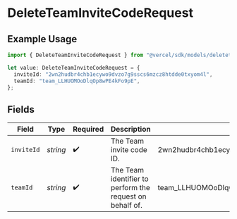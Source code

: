 # DeleteTeamInviteCodeRequest

## Example Usage

```typescript
import { DeleteTeamInviteCodeRequest } from "@vercel/sdk/models/deleteteaminvitecodeop.js";

let value: DeleteTeamInviteCodeRequest = {
  inviteId: "2wn2hudbr4chb1ecywo9dvzo7g9sscs6mzcz8htdde0txyom4l",
  teamId: "team_LLHUOMOoDlqOp8wPE4kFo9pE",
};
```

## Fields

| Field                                                    | Type                                                     | Required                                                 | Description                                              | Example                                                  |
| -------------------------------------------------------- | -------------------------------------------------------- | -------------------------------------------------------- | -------------------------------------------------------- | -------------------------------------------------------- |
| `inviteId`                                               | *string*                                                 | :heavy_check_mark:                                       | The Team invite code ID.                                 | 2wn2hudbr4chb1ecywo9dvzo7g9sscs6mzcz8htdde0txyom4l       |
| `teamId`                                                 | *string*                                                 | :heavy_check_mark:                                       | The Team identifier to perform the request on behalf of. | team_LLHUOMOoDlqOp8wPE4kFo9pE                            |
